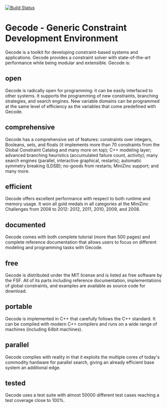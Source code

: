 [![Build Status](https://travis-ci.org/zayenz/gecode.svg?branch=master)](https://travis-ci.org/zayenz/gecode)


# Gecode - Generic Constraint Development Environment

Gecode is a toolkit for developing constraint-based systems and applications. Gecode provides a constraint solver with state-of-the-art performance while being modular and extensible. Gecode is:

## open
Gecode is radically open for programming: it can be easily interfaced to other systems. It supports the programming of new constraints, branching strategies, and search engines. New variable domains can be programmed at the same level of efficiency as the variables that come predefined with Gecode.

## comprehensive
Gecode has a comprehensive set of features: constraints over integers, Booleans, sets, and floats (it implements more than 70 constraints from the Global Constraint Catalog and many more on top); C++ modeling layer; advanced branching heuristics (accumulated failure count, activity); many search engines (parallel, interactive graphical, restarts); automatic symmetry breaking (LDSB); no-goods from restarts; MiniZinc support; and many more.

## efficient
Gecode offers excellent performance with respect to both runtime and memory usage. It won all gold medals in all categories at the MiniZinc Challenges from 2008 to 2012: 2012, 2011, 2010, 2009, and 2008.

## documented
Gecode comes with both complete tutorial (more than 500 pages) and complete reference documentation that allows users to focus on different modeling and programming tasks with Gecode.

## free
Gecode is distributed under the MIT license and is listed as free software by the FSF. All of its parts including reference documentation, implementations of global constraints, and examples are available as source code for download.

## portable
Gecode is implemented in C++ that carefully follows the C++ standard. It can be compiled with modern C++ compilers and runs on a wide range of machines (including 64bit machines).

## parallel
Gecode complies with reality in that it exploits the multiple cores of today's commodity hardware for parallel search, giving an already efficient base system an additional edge.

## tested
Gecode uses a test suite with almost 50000 different test cases reaching a test coverage close to 100%.
